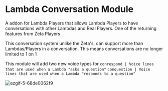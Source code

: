 # Lambda Conversation Module
A addon for Lambda Players that allows Lambda Players to have conversations with other Lambdas and Real Players. One of the returning features from Zeta Players

This conversation system unlike the Zeta's, can support more than Lambdas/Players in a conversation. This means conversations are no longer limited to 1 on 1


This module will add two new voice types for
`conrespond | Voice lines that are used when a Lambda "asks a question"`
`conquestion | Voice lines that are used when a Lambda "responds to a question"`

![ezgif-5-68de0062f9](https://user-images.githubusercontent.com/109770359/206313301-40f95ddb-acdc-4771-9547-b4a0d8c51c30.gif)

